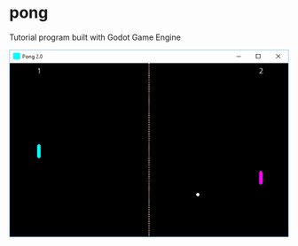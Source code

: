 # pong
Tutorial program built with Godot Game Engine

![Alt text](https://github.com/Droobert/pong/blob/master/Pong%202.0.png?raw=true "Pong 2.0")
